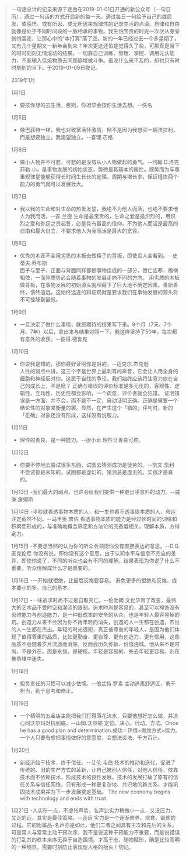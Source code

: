 > 一句话总计的记录来源于连岳在2019-01-01日开通的新公众号（一句日历），通过一句话的方式开启新的每一天。通过每日一句给予自己的或启发、或感悟、或有所思、或无所思来规律性的记录生活的点滴。自律和自由就像是处于不同时间段的一脉相承的事物。我生怕宝贵的时光一次次从身旁悄悄溜走，让那心中的“本打算”落了空。新的一年已经过去一个多星期了，又有几个星期又一新年会到来？年次更迭还怕是觉得久了些，可那真是当下的时时刻刻无情滚动的结果。一切靠自己训练、管理、掌控、调用元认能力，不断输入低熵物质去同那熵增做斗争。虽没什么来不及的，却也只有时时刻刻的当下。于2019-01-09日夜记。

> 2019年1月

> 1月1日
> - 要按你想的去生活，否则，你迟早会按你生活去想。--佚名

> 1月5日
> - 像巴菲特一样，我也对致富满怀激情，倒不是因为我想买一辆法拉利，而是想要独立。我渴望独立。--查理.芒格

> 1月6日
> - 做小人物并不可悲，可悲的是没有从小人物做起的勇气。--约翰.D.洛克菲勒
小，是事物发展的初始状态，势微是其基本的属性。顺势而为与尊重规律是能够获得长时间生长长的定理，周期与增长率，保证锤炼两个能力的勇气就可以发展壮大。

> 1月7日
> - 我以我的生命和对生命的热爱发誓，我绝不为他人而活，也绝不要求他人为我而活。--安.兰德
生命是最宝贵的，生命之爱是最炽烈的，用炽烈之爱和弥足之贵起誓，必是具有最高的信仰。不为他人而活是最高的自由和最大自立，不要求他人为我而活是最大的宽容。

> 1月8日
> - 优秀的木匠不会用劣质的木板去做柜子的背板，即使没人会看到。--史蒂夫.乔布斯                                                                     
面子与里子，正面与背面同样都是事物组成的一部分，唇亡齿寒，福祸相依，一而异质势必会随着事物的发展走向不同的方向。
用劣质的木板做背板，在事物发展的初始源头就埋藏下了巨大地不确定因素。善始善终，慎终追远，这始终远近的辩证观就是要求我们在事物发展的源头将不可控降到最低。

> 1月9日
> - 一旦决定了做什么事情，就把期待的结果写下来。9个月（7天、7个月、7年）以后，拿出来与结果对照一下。我这样坚持了50年，每次都有意外的收获。--彼得.德鲁克

> 1月10日
> - 你说我是错的，那你最好证明你是对的。--迈克尔.杰克逊                                                                                     
人性的弱点中讲，这三个字是世界上最刺耳的声音，它会让人用全身的细胞和神经反对你。这属于自找的争论，我们始终应该将注意力放在自己的成长上，不是麽？      正确与错误的评价标准是多元化的，客观性、逻辑性、立场性、历史性都会影响，一个疏忽，评价者就会犯错。                                              证明错误是一方面，并不会，而不是不一定，自动证明正确。正确是需要一个结论性的对象来衡量的罢。显然，在产生这个「错的」评判时，新的「正确」对象还没有形成，这样没有说服力。

> 1月11日
> - 理性的善良，是一种能力。--张小龙                                                                                                        理性让善良可控。

> 1月12日                                                                                                                               
> - 你要不停地去尝试很多东西，试图去猜测成功是徒劳的。--凯文.凯利                                                                             
 不尝试都是未知的。试图都是虚幻的。猜测总是虚无的。实践才是真的。

> 1月13日 
> -我们最大的弱点，也许会给我们提供一种更出乎意料的动力。--威廉.詹姆斯

> 1月14日 
> -半秒就看透事物本质的人，和一生也看不透事情本质的人，命运注定截然不同。--马里奥.普佐                                                          看透事物本质的能力是经过长时间的训练和积累而形成的，与准确地概念界定和方法论的完备度相关。理解本质，方得定力。

> 1月15日 
> -不要想当然的认为你的听众会领悟你没有直接表达的意思。--D.Q.麦克伦尼
你没有说，即你没有这个意思。由于认知水平与信息不完全的差异，即使你说了，不同的听众也会有不同的理解。结果表现为你说了什么不重要，听众理解成什么才是重要的。

> 1月16日
> -一开始就拒绝，比最后反悔要容易。
避免更多的拒绝和反悔，成本要小的多。自己的基本。

> 1月17日
> -一味追求时尚不过是自取灭亡。--伦勃朗
文化孕育了改变，最伟大的艺术品不受时空和潮流的限制。追求时尚是容易的，甚至可以掩饰没有思维能力与创造能力，是一种低成本的安全的从众，也是年轻人最容易掉的坑。创造力从来不会因为你不再年轻而消失，创造的人一生都在创造，杰出的人一生都在杰出。年轻的时光很短，真正被尊重的年轻人，是因为他们体现了值得尊重的品质，比如更勤奋、更自尊、更有创造力、更有信用，这些品质不会随着岁月流逝而消除，反而会历久弥新、价值连城。他从来不是时尚，不是外在，而是永恒，是硬核。年轻是容易的，失去年轻更容易。别在被恭维中迷失。

> 1月18日
> - 担负责任的习惯可以减少怯懦。--伯兰特.罗素
主动逃离舒适区，勇于担当，勤于思考和修正。

> 1月19日
> - 一个精明的五金店主能把我们打得落花流水，只要他想好怎么做，并决心同沃尔玛对抗到底。--山姆.沃尔顿
定位。决心。行动。方法。Once he has a good plan and determination.成功＝热情×思维方式×能力。一个人只要有想把事情做好的意愿度，会想法设法、千方百计。

> 1月20日
> - 新经济始于技术，终于信任。--艾伦.韦伯
技术的推动和迭代，促进了传统的、旧的生产方式的革新，让自己被别人信任，对他人信任，依靠技术而不依赖技术，形成技术的良性发展。技术的发展打破了原有的信任关系与信任网络，只有形成一种更复杂地、共识地的新关系，才能巩固技术成果并为下一步发展奠定基础。 The new economy begins with technology and ends with trust.

> 1月21日
> -人实在一点，不虚张声势，名声比实力稍微小一点，又没压力，又走的远，其实是最佳策略。--连岳
实力是一个逐渐修养、培育、锻炼的过程，它的附属品-名声亦是如此，他们二者之间具有主次和先后的关系，可是常人与常常主动干预次序，我不是说这种干预能力不重要，而是说错误的打乱其的秩本来序无异于自造困境。才高于志，随物赋形，确是比较高明的一种境界。需要时刻防止表现型人格的抬头！切记。
